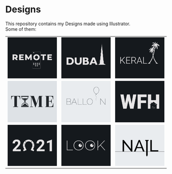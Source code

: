 # Designs
This repository contains my Designs made using Illustrator.<br>
Some of them:<br>
<table>
<tr><td><img src="./2020-12/png/08.12.2020.png"></td><td><img src="./2020-12/png/14.12.2020.png"></td><td><img src="./2020-12/png/25.12.2020.png"></td></tr>
<tr><td><img src="./2020-11/png/16.11.2020.png"></td><td><img src="./2020-11/png/22.11.2020.png"></td><td><img src="./2021-01/png/05.01.2021.png"></td></tr>
<tr><td><img src="./2021-01/png/01.01.2021.png"></td><td><img src="./2021-01/png/16.01.2021.png"></td><td><img src="./2020-11/png/24.11.2020.png"></td></tr>
</table>

